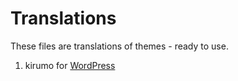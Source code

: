 # Translations

These files are translations of themes - ready to use.

1. kirumo for [WordPress](http://wordpress.org)

